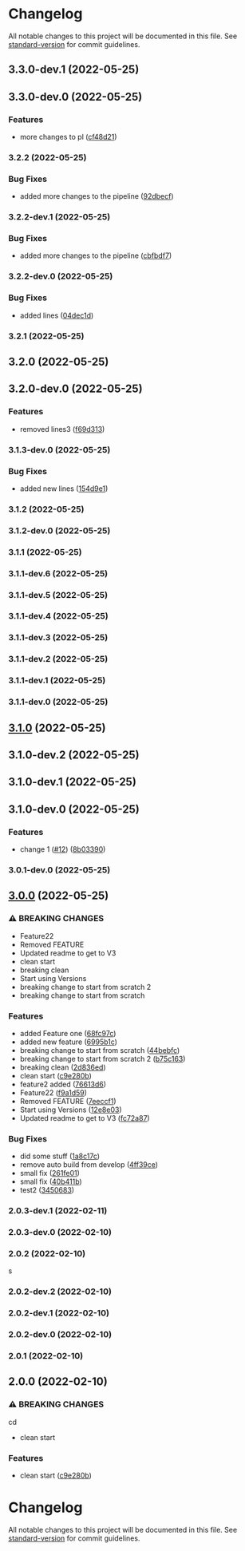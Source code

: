 # Changelog

All notable changes to this project will be documented in this file. See [standard-version](https://github.com/conventional-changelog/standard-version) for commit guidelines.

## 3.3.0-dev.1 (2022-05-25)

## 3.3.0-dev.0 (2022-05-25)


### Features

* more changes to pl ([cf48d21](https://github.com/Ruandv/cypressTesting_POC/commit/cf48d21672af500a2cafa5cd57ff41b7271d8991))

### 3.2.2 (2022-05-25)


### Bug Fixes

* added more changes to the pipeline ([92dbecf](https://github.com/Ruandv/cypressTesting_POC/commit/92dbecf59bc2dde21d33f03c7523f56fe1f9d09e))


### 3.2.2-dev.1 (2022-05-25)


### Bug Fixes

* added more changes to the pipeline ([cbfbdf7](https://github.com/Ruandv/cypressTesting_POC/commit/cbfbdf7b0aaba7a4674066bb56bd2dfb719dd22c))

### 3.2.2-dev.0 (2022-05-25)


### Bug Fixes

* added lines ([04dec1d](https://github.com/Ruandv/cypressTesting_POC/commit/04dec1d36a503247dcfabed7fcdc9aa66957c792))

### 3.2.1 (2022-05-25)

## 3.2.0 (2022-05-25)
 
## 3.2.0-dev.0 (2022-05-25)


### Features

* removed lines3 ([f69d313](https://github.com/Ruandv/cypressTesting_POC/commit/f69d31355fc592ad50edbca8ca748eae7f22da03))

### 3.1.3-dev.0 (2022-05-25)


### Bug Fixes

* added new lines ([154d9e1](https://github.com/Ruandv/cypressTesting_POC/commit/154d9e1c6cbc8a2048c411b36436adbe67a8a37a))

### 3.1.2 (2022-05-25)

### 3.1.2-dev.0 (2022-05-25)

### 3.1.1 (2022-05-25)

### 3.1.1-dev.6 (2022-05-25)

### 3.1.1-dev.5 (2022-05-25)

### 3.1.1-dev.4 (2022-05-25)

### 3.1.1-dev.3 (2022-05-25)

### 3.1.1-dev.2 (2022-05-25)

### 3.1.1-dev.1 (2022-05-25)

### 3.1.1-dev.0 (2022-05-25)

## [3.1.0](https://github.com/Ruandv/cypressTesting_POC/compare/v3.0.0...v3.1.0) (2022-05-25)

## 3.1.0-dev.2 (2022-05-25)

## 3.1.0-dev.1 (2022-05-25)

## 3.1.0-dev.0 (2022-05-25)


### Features

* change 1 ([#12](https://github.com/Ruandv/cypressTesting_POC/issues/12)) ([8b03390](https://github.com/Ruandv/cypressTesting_POC/commit/8b03390a2c1dcac21a263b7cb65f1a9277905579))

### 3.0.1-dev.0 (2022-05-25)

## [3.0.0](https://github.com/Ruandv/cypressTesting_POC/compare/v1.0.1-dev.1...v3.0.0) (2022-05-25)


### ⚠ BREAKING CHANGES

* Feature22
* Removed FEATURE
* Updated readme to get to V3
* clean start
* breaking clean
* Start using Versions
* breaking change to start from scratch 2
* breaking change to start from scratch

### Features

* added Feature one ([68fc97c](https://github.com/Ruandv/cypressTesting_POC/commit/68fc97c8c2e47413b88fded45c67a2a7c89c0aba))
* added new feature ([6995b1c](https://github.com/Ruandv/cypressTesting_POC/commit/6995b1ceb3df4570ff1479d563d81826aa974a4b))
* breaking change to start from scratch ([44bebfc](https://github.com/Ruandv/cypressTesting_POC/commit/44bebfce3f658cb569f1ef847eb86b84da42059d))
* breaking change to start from scratch 2 ([b75c163](https://github.com/Ruandv/cypressTesting_POC/commit/b75c1633308afd5e96a888098da45dbeb353eb60))
* breaking clean ([2d836ed](https://github.com/Ruandv/cypressTesting_POC/commit/2d836ed808f2f5d70a792c9d49534e519eed0f27))
* clean start ([c9e280b](https://github.com/Ruandv/cypressTesting_POC/commit/c9e280b30ae5ce4fe57c087a016c310473760517))
* feature2 added ([76613d6](https://github.com/Ruandv/cypressTesting_POC/commit/76613d6e724009ee4e81f0ed276513c1edba68dd))
* Feature22 ([f9a1d59](https://github.com/Ruandv/cypressTesting_POC/commit/f9a1d595b55fbc2d43439398fac657bbf00c3da6))
* Removed FEATURE ([7eeccf1](https://github.com/Ruandv/cypressTesting_POC/commit/7eeccf1b53090b80d68e61b2f3e54f3f5114987e))
* Start using Versions ([12e8e03](https://github.com/Ruandv/cypressTesting_POC/commit/12e8e03db2364b732ee33798e825666eb0481ff5))
* Updated readme to get to V3 ([fc72a87](https://github.com/Ruandv/cypressTesting_POC/commit/fc72a87d2754827b425dd577a6df590d4c3776a5))


### Bug Fixes

* did some stuff ([1a8c17c](https://github.com/Ruandv/cypressTesting_POC/commit/1a8c17ca154d6ce06905fd3561b86b049b044ea3))
* remove auto build from develop ([4ff39ce](https://github.com/Ruandv/cypressTesting_POC/commit/4ff39cea062094efdc4ba71aff9bc6f25912e7f5))
* small fix ([261fe01](https://github.com/Ruandv/cypressTesting_POC/commit/261fe017a9e17fa767d60350a439e9c2dc19d7c9))
* small fix ([40b411b](https://github.com/Ruandv/cypressTesting_POC/commit/40b411b5184dd5fedec7c851d56f76905a35120d))
* test2 ([3450683](https://github.com/Ruandv/cypressTesting_POC/commit/3450683e0f87a609b8da5e01d84dcc65e5d81428))

### 2.0.3-dev.1 (2022-02-11)

### 2.0.3-dev.0 (2022-02-10)

### 2.0.2 (2022-02-10)
s
### 2.0.2-dev.2 (2022-02-10)

### 2.0.2-dev.1 (2022-02-10)

### 2.0.2-dev.0 (2022-02-10)

### 2.0.1 (2022-02-10)

## 2.0.0 (2022-02-10)


### ⚠ BREAKING CHANGES
cd
* clean start

### Features

* clean start ([c9e280b](https://github.com/Ruandv/cypressTesting_POC/commit/c9e280b30ae5ce4fe57c087a016c310473760517))

# Changelog

All notable changes to this project will be documented in this file. See [standard-version](https://github.com/conventional-changelog/standard-version) for commit guidelines.
